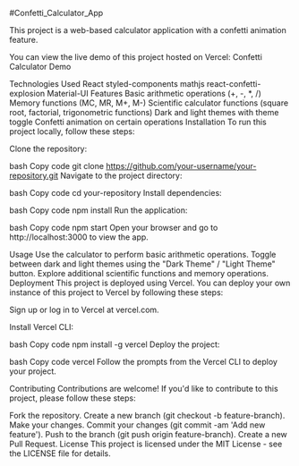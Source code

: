 #Confetti_Calculator_App


This project is a web-based calculator application with a confetti animation feature.

You can view the live demo of this project hosted on Vercel: Confetti Calculator Demo

Technologies Used
React
styled-components
mathjs
react-confetti-explosion
Material-UI
Features
Basic arithmetic operations (+, -, *, /)
Memory functions (MC, MR, M+, M-)
Scientific calculator functions (square root, factorial, trigonometric functions)
Dark and light themes with theme toggle
Confetti animation on certain operations
Installation
To run this project locally, follow these steps:

Clone the repository:

bash
Copy code
git clone https://github.com/your-username/your-repository.git
Navigate to the project directory:

bash
Copy code
cd your-repository
Install dependencies:

bash
Copy code
npm install
Run the application:

bash
Copy code
npm start
Open your browser and go to http://localhost:3000 to view the app.

Usage
Use the calculator to perform basic arithmetic operations.
Toggle between dark and light themes using the "Dark Theme" / "Light Theme" button.
Explore additional scientific functions and memory operations.
Deployment
This project is deployed using Vercel. You can deploy your own instance of this project to Vercel by following these steps:

Sign up or log in to Vercel at vercel.com.

Install Vercel CLI:

bash
Copy code
npm install -g vercel
Deploy the project:

bash
Copy code
vercel
Follow the prompts from the Vercel CLI to deploy your project.

Contributing
Contributions are welcome! If you'd like to contribute to this project, please follow these steps:

Fork the repository.
Create a new branch (git checkout -b feature-branch).
Make your changes.
Commit your changes (git commit -am 'Add new feature').
Push to the branch (git push origin feature-branch).
Create a new Pull Request.
License
This project is licensed under the MIT License - see the LICENSE file for details.
